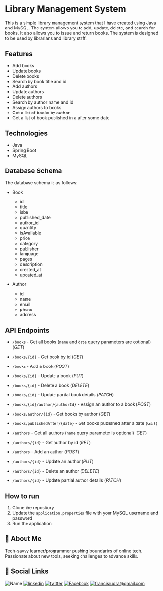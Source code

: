 # Library Management System
This is a simple library management system that I have created using Java and MySQL. The system allows you to add, update, delete, and search for books. It also allows you to issue and return books. The system is designed to be used by librarians and library staff.

## Features
- Add books
- Update books
- Delete books
- Search by book title and id
- Add authors
- Update authors
- Delete authors
- Search by author name and id
- Assign authors to books
- Get a list of books by author
- Get a list of book published in a after some date

## Technologies
- Java
- Spring Boot
- MySQL

## Database Schema
The database schema is as follows:
- Book
  - id
  - title
  - isbn
  - published_date
  - author_id
  - quantity
  - isAvailable
  - price
  - category
  - publisher
  - language
  - pages
  - description
  - created_at
  - updated_at

- Author
  - id
  - name
  - email
  - phone
  - address

## API Endpoints
- `/books` - Get all books (`name` and `date` query parameters are optional) (_GET_)
- `/books/{id}` - Get book by id (_GET_)
- `/books` - Add a book (_POST_)
- `/books/{id}` - Update a book (_PUT_)
- `/books/{id}` - Delete a book (_DELETE_)
- `/books/{id}` - Update partial book details (_PATCH_)
- `/books/{id}/author/{authorId}` - Assign an author to a book (_POST_)
- `/books/author/{id}` - Get books by author (_GET_)
- `/books/publishedAfter/{date}` - Get books published after a date (_GET_)

- `/authors` - Get all authors (`name` query parameter is optional) (_GET_)
- `/authors/{id}` - Get author by id (_GET_)
- `/authors` - Add an author (_POST_)
- `/authors/{id}` - Update an author (_PUT_)
- `/authors/{id}` - Delete an author (_DELETE_)
- `/authors/{id}` - Update partial author details (_PATCH_)

## How to run
1. Clone the repository
2. Update the `application.properties` file with your MySQL username and password
3. Run the application

## 🚀 About Me

Tech-savvy learner/programmer pushing boundaries of online tech. Passionate about new tools, seeking challenges to advance skills.

## 🔗 Social Links

![Name](https://img.shields.io/badge/Name-Francis%20Rudra%20D%20Cruze-yellowgreen?style=for-the-badge)
[![linkedin](https://img.shields.io/badge/linkedin-0A66C2?style=for-the-badge&logo=linkedin&logoColor=white)](https://www.linkedin.com/in/rudradcruze)
[![twitter](https://img.shields.io/badge/twitter-1DA1F2?style=for-the-badge&logo=twitter&logoColor=white)](https://twitter.com/rudradcruze)
[![Facebook](https://img.shields.io/badge/facebook-4267B2?style=for-the-badge&logo=facebook&logoColor=white)](https://facebook.com/rudradcruze)
[![francisrudra@gmail.com](https://img.shields.io/badge/gmail-4267B2?style=for-the-badge&logo=gmail&logoColor=white)](mailto:francisrudra@gmail.com)
